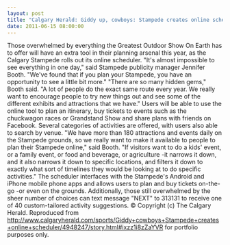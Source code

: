 ```yaml
---
layout: post
title: "Calgary Herald: Giddy up, cowboys: Stampede creates online scheduler"
date: 2011-06-15 08:00:00
---
```


Those overwhelmed by everything the Greatest Outdoor Show On Earth has to offer will have an extra tool in their planning arsenal this year, as the Calgary Stampede rolls out its online scheduler. "It's almost impossible to see everything in one day," said Stampede publicity manager Jennifer Booth. "We've found that if you plan your Stampede, you have an opportunity to see a little bit more." "There are so many hidden gems," Booth said. "A lot of people do the exact same route every year. We really want to encourage people to try new things out and see some of the different exhibits and attractions that we have." Users will be able to use the online tool to plan an itinerary, buy tickets to events such as the chuckwagon races or Grandstand Show and share plans with friends on Facebook. Several categories of activities are offered, with users also able to search by venue. "We have more than 180 attractions and events daily on the Stampede grounds, so we really want to make it available to people to plan their Stampede online," said Booth. "If visitors want to do a kids' event, or a family event, or food and beverage, or agriculture -it narrows it down, and it also narrows it down to specific locations, and filters it down to exactly what sort of timelines they would be looking at to do specific activities." The scheduler interfaces with the Stampede's Android and iPhone mobile phone apps and allows users to plan and buy tickets on-the-go -or even on the grounds. Additionally, those still overwhelmed by the sheer number of choices can text message "NEXT" to 313131 to receive one of 40 custom-tailored activity suggestions. © Copyright (c) The Calgary Herald. Reproduced from http://www.calgaryherald.com/sports/Giddy+cowboys+Stampede+creates+online+scheduler/4948247/story.html#ixzz1i8zZaYVR for portfolio purposes only.